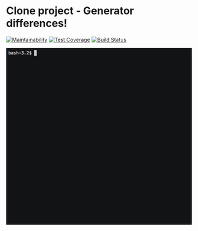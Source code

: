 # Clone project -  Generator differences!

[![Maintainability](https://api.codeclimate.com/v1/badges/3b4792f94876bbf6cb9d/maintainability)](https://codeclimate.com/github/Viacheslav80/backend-project-lvl2/maintainability)
[![Test Coverage](https://api.codeclimate.com/v1/badges/3b4792f94876bbf6cb9d/test_coverage)](https://codeclimate.com/github/Viacheslav80/backend-project-lvl2/test_coverage)
[![Build Status](https://travis-ci.org/Viacheslav80/backend-project-lvl2.svg?branch=master)](https://travis-ci.org/Viacheslav80/backend-project-lvl2)

![](gif/gendiff.gif)

